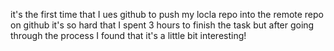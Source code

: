 it's the first time that I ues github to push my locla repo into the remote repo on github
it's so hard that I spent 3 hours to finish the task
but after going through the process I found that it's a little bit interesting!
